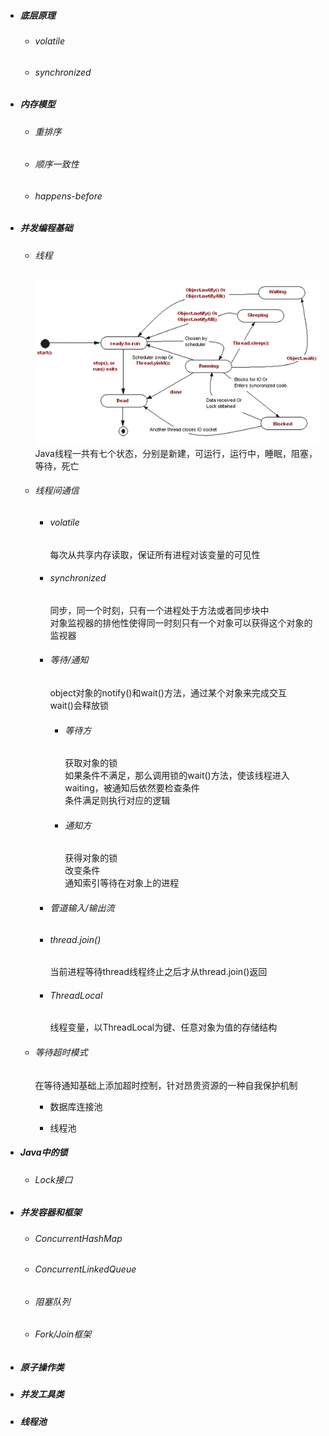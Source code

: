 * ##### 底层原理

  * ###### volatile
  * ###### synchronized
* ##### 内存模型

  * ###### 重排序
  * ###### 顺序一致性
  * ###### happens-before
* ##### 并发编程基础

  * ###### 线程

    ![](/assets/java-thread-states.png)  
     Java线程一共有七个状态，分别是新建，可运行，运行中，睡眠，阻塞，等待，死亡

  * ###### 线程间通信

    * ###### volatile

      每次从共享内存读取，保证所有进程对该变量的可见性

    * ###### synchronized

      同步，同一个时刻，只有一个进程处于方法或者同步块中  
      对象监视器的排他性使得同一时刻只有一个对象可以获得这个对象的监视器

    * ###### 等待/通知

      object对象的notify\(\)和wait\(\)方法，通过某个对象来完成交互  
      wait\(\)会释放锁

      * ###### 等待方

        获取对象的锁  
         如果条件不满足，那么调用锁的wait\(\)方法，使该线程进入waiting，被通知后依然要检查条件  
         条件满足则执行对应的逻辑

      * ###### 通知方

        获得对象的锁  
        改变条件  
        通知索引等待在对象上的进程

    * ###### 管道输入/输出流
    * ###### thread.join\(\)

      当前进程等待thread线程终止之后才从thread.join\(\)返回

    * ###### ThreadLocal

      线程变量，以ThreadLocal为键、任意对象为值的存储结构
  * ###### 等待超时模式

    在等待通知基础上添加超时控制，针对昂贵资源的一种自我保护机制

    * 数据库连接池

    * 线程池
* ##### Java中的锁

  * ###### Lock接口
* ##### 并发容器和框架

  * ###### ConcurrentHashMap
  * ###### ConcurrentLinkedQueue
  * ###### 阻塞队列
  * ###### Fork/Join框架
* ##### 原子操作类
* ##### 并发工具类
* ##### 线程池




